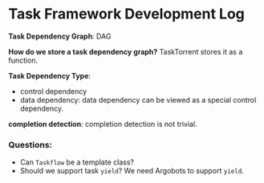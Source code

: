 # Task Framework Development Log

**Task Dependency Graph**: DAG

**How do we store a task dependency graph?** TaskTorrent stores it as a function.

**Task Dependency Type**:
- control dependency
- data dependency: data dependency can be viewed as a special control dependency.

**completion detection**:
completion detection is not trivial.

### Questions:
- Can `Taskflow` be a template class?
- Should we support task `yield`? 
  We need Argobots to support `yield`.